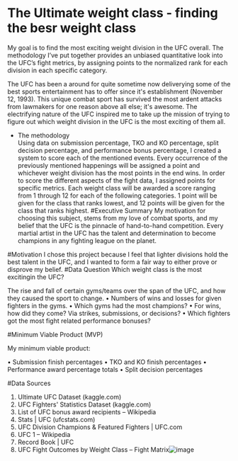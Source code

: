 # The Ultimate weight class - finding the besr weight class
My goal is to find the most exciting weight division in the UFC overall. The methodology I’ve put together provides an unbiased quantitative look into the UFC’s fight metrics, by assigning points to the normalized rank for each division in each specific category.

The UFC has been a around for quite sometime now deliverying some of the best sports entertainment has to offer since it's establishment (November 12, 1993).
This unique combat sport has survived the most ardent attacks from lawmakers for one reason above all else; it's awesome. The electrifying nature of the UFC inspired me to take up the mission of trying to figure out which weight division in the UFC is the most exciting of them all.
- The methodology   
  Using data on submission percentage, TKO and KO percentage, split decision percentage, and performance bonus percentage, I created a system to score each of the mentioned events. Every occurrence of the previously mentioned happenings will be assigned a point and whichever weight division has the most points in the end wins.
  In order to score the different aspects of the fight data, I assigned points for specific metrics. Each weight class will be awarded a score ranging from 1 through 12 for each of the following categories. 1 point will be given for the class that ranks lowest, and 12 points will be given for the class that ranks highest.
#Executive Summary
My motivation for choosing this subject, stems from my love of combat sports, and my belief that the UFC is the pinnacle of hand-to-hand competition. Every martial artist in the UFC has the talent and determination to become champions in any fighting league on the planet.

#Motivation
I chose this project because I feel that lighter divisions hold the best talent in the UFC, and I wanted to form a fair way to either prove or disprove my belief.
#Data Question
Which weight class is the most excitingin the UFC?

The rise and fall of certain gyms/teams over the span of the UFC, and how they caused the sport to change.
•	Numbers of wins and losses for given fighters in the gyms.
•	Which gyms had the most champions?
•	For wins, how did they come? Via strikes, submissions, or decisions?
•	Which fighters got the most fight related performance bonuses?

#Minimum Viable Product (MVP)

My minimum viable product:

•	Submission finish percentages
•	TKO and KO finish percentages
•	Performance award percentage totals
•	Split decision percentages

#Data Sources
1. Ultimate UFC Dataset (kaggle.com) 
2. UFC Fighters' Statistics Dataset (kaggle.com)
3. List of UFC bonus award recipients – Wikipedia
4. Stats | UFC (ufcstats.com)
5. UFC Division Champions & Featured Fighters | UFC.com
6. UFC 1 – Wikipedia
7. Record Book | UFC
8. UFC Fight Outcomes by Weight Class – Fight Matrix![image](https://github.com/user-attachments/assets/ed9a2a5b-f122-4bbf-90a0-9592d1efedd0)
